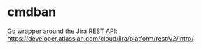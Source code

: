 # cmdban

Go wrapper around the Jira REST API: https://developer.atlassian.com/cloud/jira/platform/rest/v2/intro/